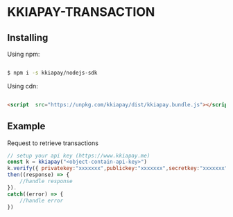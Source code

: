 # KKIAPAY-TRANSACTION

 
## Installing

  

Using npm:

  

```bash

$ npm i -s kkiapay/nodejs-sdk

```

  

Using cdn:

  

```html

<script  src="https://unpkg.com/kkiapay/dist/kkiapay.bundle.js"></script>

```


## Example

Request to retrieve transactions

```js
// setup your api key (https://www.kkiapay.me)
const k = kkiapay("<object-contain-api-key>")
k.verify({ privatekey:"xxxxxxx",publickey:"xxxxxxx",secretkey:"xxxxxxx"}).
then((response) => {
    //handle response
}).
catch((error) => {
    //handle error
})
```
